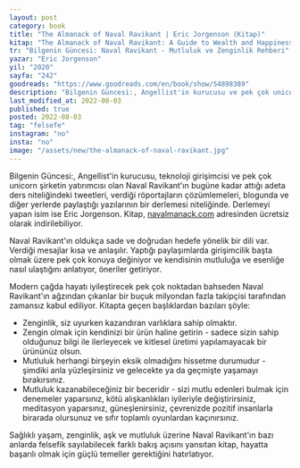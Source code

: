 ```yaml
---
layout: post
category: book
title: "The Almanack of Naval Ravikant | Eric Jorgenson (Kitap)"
kitap: "The Almanack of Naval Ravikant: A Guide to Wealth and Happiness"
tr: "Bilgenin Güncesi: Naval Ravikant - Mutluluk ve Zenginlik Rehberi"
yazar: "Eric Jorgenson"
yil: "2020"
sayfa: "242"
goodreads: "https://www.goodreads.com/en/book/show/54898389"
description: "Bilgenin Güncesi:, Angellist'in kurucusu ve pek çok unicorn şirketin yatırımcısı olan Naval Ravikant'ın bugüne kadar attığı adeta ders niteliğindeki tweetleri, verdiği röportajların çözümlemeleri, blogunda ve diğer yerlerde paylaştığı yazılarının bir derlemesi niteliğinde."
last_modified_at: 2022-08-03
published: true
posted: 2022-08-03
tag: "felsefe"
instagram: "no"
insta: "no"
image: "/assets/new/the-almanack-of-naval-ravikant.jpg"
---
```


Bilgenin Güncesi:, Angellist'in kurucusu, teknoloji girişimcisi ve pek çok unicorn şirketin yatırımcısı olan Naval Ravikant'ın bugüne kadar attığı adeta ders niteliğindeki tweetleri, verdiği röportajların çözümlemeleri, blogunda ve diğer yerlerde paylaştığı yazılarının bir derlemesi niteliğinde. Derlemeyi yapan isim ise Eric Jorgenson. Kitap, <span class="link1">[navalmanack.com](https://www.navalmanack.com)</span> adresinden ücretsiz olarak indirilebiliyor. 

Naval Ravikant'ın oldukça sade ve doğrudan hedefe yönelik bir dili var. Verdiği mesajlar kısa ve anlaşılır. Yaptığı paylaşımlarda girişimcilik başta olmak üzere pek çok konuya değiniyor ve kendisinin mutluluğa ve esenliğe nasıl ulaştığını anlatıyor, öneriler getiriyor.

Modern çağda hayatı iyileştirecek pek çok noktadan bahseden Naval Ravikant'ın ağzından çıkanlar bir buçuk milyondan fazla takipçisi tarafından zamansız kabul ediliyor. Kitapta geçen başlıklardan bazıları şöyle:
- Zenginlik, siz uyurken kazandıran varlıklara sahip olmaktır. 
- Zengin olmak için kendinizi bir ürün haline getirin - sadece sizin sahip olduğunuz bilgi ile ilerleyecek ve kitlesel üretimi yapılamayacak bir ürününüz olsun.
- Mutluluk herhangi birşeyin eksik olmadığını hissetme durumudur - şimdiki anla yüzleşirsiniz ve gelecekte ya da geçmişte yaşamayı bırakırsınız.
- Mutluluk kazanabileceğiniz bir beceridir - sizi mutlu edenleri bulmak için denemeler yaparsınız, kötü alışkanlıkları iyileriyle değiştirirsiniz, meditasyon yaparsınız, güneşlenirsiniz, çevrenizde pozitif insanlarla birarada olursunuz ve sıfır toplamlı oyunlardan kaçınırsınız. 

Sağlıklı yaşam, zenginlik, aşk ve mutluluk üzerine Naval Ravikant'ın bazı anlarda felsefik sayılabilecek farklı bakış açısını yansıtan kitap, hayatta başarılı olmak için güçlü temeller gerektiğini hatırlatıyor.

